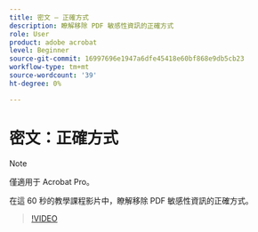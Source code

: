 ```yaml
---
title: 密文 — 正確方式
description: 瞭解移除 PDF 敏感性資訊的正確方式
role: User
product: adobe acrobat
level: Beginner
source-git-commit: 16997696e1947a6dfe45418e60bf868e9db5cb23
workflow-type: tm+mt
source-wordcount: '39'
ht-degree: 0%

---
```


# 密文：正確方式

>[!NOTE]
>
>僅適用于 Acrobat Pro。

在這 60 秒的教學課程影片中，瞭解移除 PDF 敏感性資訊的正確方式。

>[!VIDEO](https://video.tv.adobe.com/v/3411377?quality=12&learn=on&hidetitle=true)
